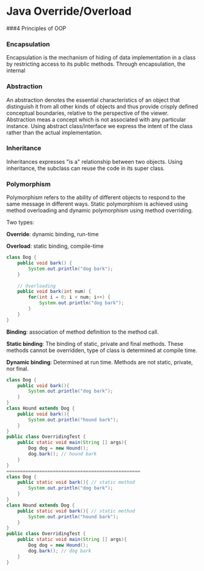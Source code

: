 # Java Override/Overload

###4 Principles of OOP

### Encapsulation

Encapsulation is the mechanism of hiding of data implementation in a class by restricting access to its public methods. Through encapsulation, the internal

### Abstraction

An abstraction denotes the essential characteristics of an object that distinguish it from all other kinds of objects and thus provide crisply defined conceptual boundaries, relative to the perspective of the viewer. Abstraction meas a concept which is not associated with any particular instance. Using abstract class/interface we express the intent of the class rather than the actual implementation. 

### Inheritance

Inheritances expresses "is a" relationship between two objects. Using inheritance, the subclass can reuse the code in its super class.

### Polymorphism

Polymorphism refers to the ability of different objects to respond to the same message in different ways. Static polymorphism is achieved using method overloading and dynamic polymorphism using method overriding.

Two types:

**Override**: dynamic binding, run-time

**Overload**: static binding, compile-time

```java
class Dog {
    public void bark() {
        System.out.println("dog bark");
    }
    
    // Overloading
    public void bark(int num) {
        for(int i = 0; i < num; i++) {
            System.out.println("dog bark");
        }
    }
}
```

**Binding**: association of method definition to the method call.

**Static binding**: The binding of static, private and final methods. These methods cannot be overridden, type of class is determined at compile time.

**Dynamic binding**: Determined at run time. Methods are not static, private, nor final.

```java
class Dog {
    public void bark(){
        System.out.println("dog bark");
    }
}
class Hound extends Dog {
    public void bark(){
        System.out.println("hound bark");
    }
}
public class OverridingTest {
    public static void main(String [] args){
        Dog dog = new Hound();
        dog.bark(); // hound bark
    }
}
=================================================
class Dog {
    public static void bark(){ // static method
        System.out.println("dog bark");
    }
}
class Hound extends Dog {
    public static void bark(){ // static method
        System.out.println("hound bark");
    }
}
public class OverridingTest {
    public static void main(String [] args){
        Dog dog = new Hound();
        dog.bark(); // dog bark
    }
}
```

